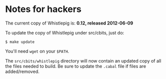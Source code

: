 # Notes for hackers

The current copy of Whistlepig is: **0.12, released 2012-06-09**

To update the copy of Whistlepig under src/cbits, just do:

    $ make update

You'll need `wget` on your `$PATH`.

The `src/cbits/whistlepig` directory will now contain an updated copy
of all the files needed to build. Be sure to update the `.cabal` file if
files are added/removed.
